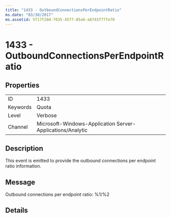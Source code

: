 ```yaml
---
title: "1433 - OutboundConnectionsPerEndpointRatio"
ms.date: "03/30/2017"
ms.assetid: 5f17f20d-7035-45f7-85a6-a6743f77fe70
---
```

# 1433 - OutboundConnectionsPerEndpointRatio
## Properties  
  
|||  
|-|-|  
|ID|1433|  
|Keywords|Quota|  
|Level|Verbose|  
|Channel|Microsoft-Windows-Application Server-Applications/Analytic|  
  
## Description  
 This event is emitted to provide the outbound connections per endpoint ratio information.  
  
## Message  
 Outbound connections per endpoint ratio: %1/%2  
  
## Details
